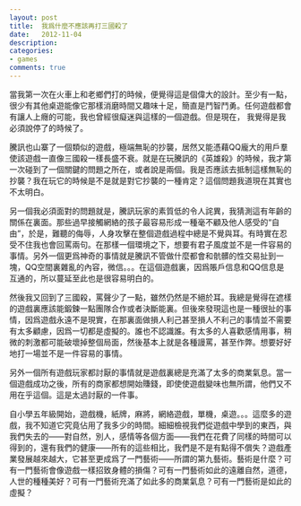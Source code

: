 ```yaml
---
layout: post
title:  我爲什麼不應該再打三國殺了
date:   2012-11-04
description:
categories:
- games
comments: true
---
```

當我第一次在火車上和老鄉們打的時候，便覺得這是個偉大的設計。至少有一點，很少有其他桌遊能像它那樣消磨時間又趣味十足，簡直是鬥智鬥勇。任何遊戲都會有讓人上癮的可能，我也曾經很癡迷與這樣的一個遊戲。但是現在， 我覺得是我必須說停了的時候了。

騰訊也山寨了一個類似的遊戲，極端無恥的抄襲，居然又能憑藉QQ龐大的用戶羣使該遊戲一直像三國殺一樣長盛不衰。就是在玩騰訊的《英雄殺》的時候，我才第一次碰到了一個關鍵的問題之所在，或者說是兩個。我是否應該去抵制這樣無恥的抄襲？我在玩它的時候是不是就是對它抄襲的一種肯定？這個問題我道現在其實也不太明白。

另一個我必須面對的問題就是，騰訊玩家的素質低的令人詫異，我猜測這有年齡的關係在裏面。那些過早接觸網絡的孩子最容易形成一種毫不顧及他人感受的“自由”，於是，難聽的侮辱，人身攻擊在整個遊戲過程中總是不覺與耳。有時實在忍受不住我也會回罵兩句。在那樣一個環境之下，想要有君子風度並不是一件容易的事情。另外一個更爲神奇的事情就是騰訊不管做什麼都會和骯髒的性交易扯到一塊，QQ空間裏雜亂的內容，微信。。。在這個遊戲裏，因爲賬戶信息和QQ信息是互通的，所以蔓延至此也是很容易明白的。

然後我又回到了三國殺，罵聲少了一點，雖然仍然是不絕於耳。我總是覺得在遮樣的遊戲裏應該能鍛鍊一點團隊合作或者決斷能裏。但後來發現這也是一種很扯的事情，因爲遊戲永遠不是現實，在那裏面做損人利己甚至損人不利己的事情並不需要有太多顧慮，因爲一切都是虛擬的。誰也不認識誰。有太多的人喜歡感情用事，稍微的刺激都可能破壞掉整個局面，然後基本上就是各種謾罵，甚至作弊。想要好好地打一場並不是一件容易的事情。

另外一個所有遊戲玩家都討厭的事情就是遊戲裏總是充滿了太多的商業氣息。當一個遊戲成功之後，所有的商家都想開始賺錢，即使使遊戲變味也無所謂，他們又不用在乎這個。這是太過討厭的一件事。

自小學五年級開始，遊戲機，紙牌，麻將，網絡遊戲，單機，桌遊。。。這麼多的遊戲，我不知道它究竟佔用了我多少的時間。細細檢視我們從遊戲中學到的東西，與我們失去的——對自然，別人，感情等各個方面——我們在花費了同樣的時間可以得到的，還有我們的健康——所有的這些相比，我們是不是有點得不償失？遊戲產業發展越來越大，它甚至更成爲了一門藝術——所謂的第九藝術。藝術是什麼？可有一門藝術會像遊戲一樣招致身體的損傷？可有一門藝術如此的遠離自然，道德，人世的種種美好？可有一門藝術充滿了如此多的商業氣息？可有一門藝術是如此的虛擬？
